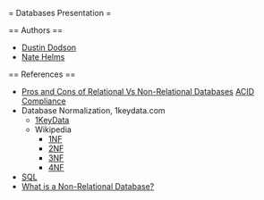 = Databases Presentation =

== Authors ==
* [Dustin Dodson](https://github.com/FizzyGalacticus)
* [Nate Helms](https://github.com/DrHoodrich)

== References ==

* [Pros and Cons of Relational Vs Non-Relational Databases](http://www.dataversity.net/review-pros-cons-different-databases-relational-versus-non-relational)
[ACID Compliance](https://en.wikipedia.org/wiki/ACID)
* Database Normalization, 1keydata.com
	* [1KeyData](https://www.1keydata.com/database-normalization)
	* Wikipedia
		* [1NF](https://en.wikipedia.org/wiki/First_normal_form)
		* [2NF](https://en.wikipedia.org/wiki/Second_normal_form)
		* [3NF](https://en.wikipedia.org/wiki/Third_normal_form)
		* [4NF](https://en.wikipedia.org/wiki/Boyce%E2%80%93Codd_normal_form)
* [SQL](https://en.wikipedia.org/wiki/SQL)
* [What is a Non-Relational Database?](https://www.mongodb.com/scale/what-is-a-non-relational-database)
